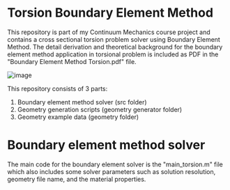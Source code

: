 # Torsion Boundary Element Method
This repository is part of my Continuum Mechanics course project and contains a cross sectional torsion problem solver using Boundary Element Method. The detail derivation and theoretical background for the boundary element method application in torsional problem is included as PDF in the "Boundary Element Method Torsion.pdf" file.

![image](https://github.com/christopheradnel414/Torsion-BEM/assets/41734037/e49367cd-062e-4662-b032-fb8e6cc93999)




This repository consists of 3 parts:
1. Boundary element method solver (src folder)
2. Geometry generation scripts (geometry generator folder)
3. Geometry example data (geometry folder)

# Boundary element method solver
The main code for the boundary element solver is the "main_torsion.m" file which also includes some solver parameters such as solution resolution, geometry file name, and the material properties.
